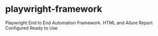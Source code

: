 # playwright-framework
Playwright End to End Automation Framework. HTML and Allure Report Configured Ready to Use

